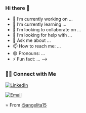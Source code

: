 ### Hi there 👋



- 🔭 I’m currently working on ...
- 🌱 I’m currently learning ...
- 👯 I’m looking to collaborate on ...
- 🤔 I’m looking for help with ...
- 💬 Ask me about ...
- 📫 How to reach me: ...
- 😄 Pronouns: ...
- ⚡ Fun fact: ...
-->


<h3> 🤝🏻 Connect with Me </h3>

<a href="https://www.linkedin.com/in/ángela-ruedaa-/" target="_blank"><img alt="LinkedIn" src="https://img.shields.io/badge/LinkedIn-@Angela Rueda-blue?style=flat&logo=linkedin"></a>

<a href="mailto:angela.rueda15@gmail.com"><img alt="Email" src="https://img.shields.io/badge/Email-angela.rueda15@gmail.com-blue?style=flat&logo=gmail"></a>
</p>


⭐️ From [@angelita15](https://github.com/angelita15)
